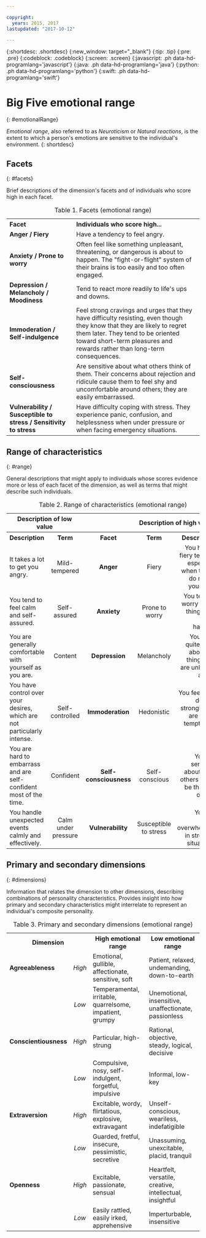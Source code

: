 ```yaml
---

copyright:
  years: 2015, 2017
lastupdated: "2017-10-12"

---
```


{:shortdesc: .shortdesc}
{:new_window: target="_blank"}
{:tip: .tip}
{:pre: .pre}
{:codeblock: .codeblock}
{:screen: .screen}
{:javascript: .ph data-hd-programlang='javascript'}
{:java: .ph data-hd-programlang='java'}
{:python: .ph data-hd-programlang='python'}
{:swift: .ph data-hd-programlang='swift'}

# Big Five emotional range
{: #emotionalRange}

*Emotional range*, also referred to as *Neuroticism* or *Natural reactions*, is the extent to which a person's emotions are sensitive to the individual's environment.
{: shortdesc}

## Facets
{: #facets}

Brief descriptions of the dimension's facets and of individuals who score high in each facet.

<table>
  <caption>Table 1. Facets (emotional range)</caption>
  <tr>
    <th style="text-align:left">Facet</th>
    <th style="text-align:left">Individuals who score high...</th>
  </tr>
  <tr>
    <td><strong>Anger / Fiery</strong></td>
    <td>Have a tendency to feel angry.</td>
  </tr>
  <tr>
    <td><strong>Anxiety / Prone to worry</strong></td>
    <td>Often feel like something unpleasant, threatening, or dangerous is
    about to happen. The "fight-or-flight" system of their brains is too
    easily and too often engaged.</td>
  </tr>
  <tr>
    <td><strong>Depression / Melancholy / Moodiness</strong></td>
    <td>Tend to react more readily to life's ups and downs.</td>
  </tr>
  <tr>
    <td><strong>Immoderation / Self-indulgence</strong></td>
    <td>Feel strong cravings and urges that they have difficulty resisting,
    even though they know that they are likely to regret them later. They tend
    to be oriented toward short-term pleasures and rewards rather than long-term
    consequences.</td>
  </tr>
  <tr>
    <td><strong>Self-consciousness</strong></td>
    <td>Are sensitive about what others think of them. Their concerns about
    rejection and ridicule cause them to feel shy and uncomfortable around
    others; they are easily embarrassed.</td>
  </tr>
  <tr>
    <td><strong>Vulnerability / Susceptible to stress / Sensitivity to stress</strong></td>
    <td>Have difficulty coping with stress. They experience panic, confusion,
    and helplessness when under pressure or when facing emergency situations.</td>
  </tr>
</table>

## Range of characteristics
{: #range}

General descriptions that might apply to individuals whose scores evidence more or less of each facet of the dimension, as well as terms that might describe such individuals.

<table>
  <caption>Table 2. Range of characteristics (emotional range)</caption>
  <tr>
    <th colspan="2" style="text-align:center">Description of low value</th>
    <th></th>
    <th colspan="2" style="text-align:center">Description of high value</th>
  </tr>
  <tr>
    <th style="text-align:left; width: 23%">Description</th>
    <th style="text-align:center; width: 16%">Term</th>
    <th style="text-align:center; width: 16%">Facet</th>
    <th style="text-align:center; width: 16%">Term</th>
    <th style="text-align:right">Description</th>
  </tr>
  <tr>
    <td style="text-align:left">It takes a lot to get you angry.</td>
    <td style="text-align:center">Mild-tempered</td>
    <td style="text-align:center"><strong>Anger</strong></td>
    <td style="text-align:center">Fiery</td>
    <td style="text-align:right">You have a fiery temper, especially when things do not go your way.</td>
  </tr>
  <tr>
    <td style="text-align:left">You tend to feel calm and self-assured.</td>
    <td style="text-align:center">Self-assured</td>
    <td style="text-align:center"><strong>Anxiety</strong></td>
    <td style="text-align:center">Prone to worry</td>
    <td style="text-align:right">You tend to worry about things that might happen.</td>
  </tr>
  <tr>
    <td style="text-align:left">You are generally comfortable with yourself as you are.</td>
    <td style="text-align:center">Content</td>
    <td style="text-align:center"><strong>Depression</strong></td>
    <td style="text-align:center">Melancholy</td>
    <td style="text-align:right">You think quite often about the things you are unhappy about.</td>
  </tr>
  <tr>
    <td style="text-align:left">You have control over your desires, which are not particularly intense.</td>
    <td style="text-align:center">Self-controlled</td>
    <td style="text-align:center"><strong>Immoderation</strong></td>
    <td style="text-align:center">Hedonistic</td>
    <td style="text-align:right">You feel your desires strongly and are easily tempted by them.</td>
  </tr>
  <tr>
    <td style="text-align:left">You are hard to embarrass and are self-confident most of the time.</td>
    <td style="text-align:center">Confident</td>
    <td style="text-align:center"><strong>Self-consciousness</strong></td>
    <td style="text-align:center">Self-conscious</td>
    <td style="text-align:right">You are sensitive about what others might be thinking of you.</td>
  </tr>
  <tr>
    <td style="text-align:left">You handle unexpected events calmly and effectively.</td>
    <td style="text-align:center">Calm under pressure</td>
    <td style="text-align:center"><strong>Vulnerability</strong></td>
    <td style="text-align:center">Susceptible to stress</td>
    <td style="text-align:right">You are easily overwhelmed in stressful situations.</td>
  </tr>
</table>

## Primary and secondary dimensions
{: #dimensions}

Information that relates the dimension to other dimensions, describing combinations of personality characteristics. Provides insight into how primary and secondary characteristics might interrelate to represent an individual's composite personality.

<table>
  <caption>Table 3. Primary and secondary dimensions (emotional range)</caption>
  <tr>
    <th colspan="2" style="width:30%">Dimension</th>
    <th style="width:35%">High emotional range</th>
    <th style="width:35%">Low emotional range</th>
  </tr>
  <tr>
    <td style="text-align:left"><strong>Agreeableness</strong></td>
    <td style="text-align:center"><em>High</em></td>
    <td>Emotional, gullible, affectionate, sensitive, soft</td>
    <td>Patient, relaxed, undemanding, down-to-earth</td>
  </tr>
  <tr>
    <td></td>
    <td style="text-align:center"><em>Low</em></td>
    <td>Temperamental, irritable, quarrelsome, impatient, grumpy</td>
    <td>Unemotional, insensitive, unaffectionate, passionless</td>
  </tr>
  <tr>
    <td style="text-align:left"><strong>Conscientiousness</strong></td>
    <td style="text-align:center"><em>High</em></td>
    <td>Particular, high-strung</td>
    <td>Rational, objective, steady, logical, decisive</td>
  </tr>
  <tr>
    <td></td>
    <td style="text-align:center"><em>Low</em></td>
    <td>Compulsive, nosy, self-indulgent, forgetful, impulsive</td>
    <td>Informal, low-key</td>
  </tr>
  <tr>
    <td style="text-align:left"><strong>Extraversion</strong></td>
    <td style="text-align:center"><em>High</em></td>
    <td>Excitable, wordy, flirtatious, explosive, extravagant</td>
    <td>Unself-conscious, weariless, indefatigible</td>
  </tr>
  <tr>
    <td></td>
    <td style="text-align:center"><em>Low</em></td>
    <td>Guarded, fretful, insecure, pessimistic, secretive</td>
    <td>Unassuming, unexcitable, placid, tranquil</td>
  </tr>
  <tr>
    <td style="text-align:left"><strong>Openness</strong></td>
    <td style="text-align:center"><em>High</em></td>
    <td>Excitable, passionate, sensual</td>
    <td>Heartfelt, versatile, creative, intellectual, insightful</td>
  </tr>
  <tr>
    <td></td>
    <td style="text-align:center"><em>Low</em></td>
    <td>Easily rattled, easily irked, apprehensive</td>
    <td>Imperturbable, insensitive</td>
  </tr>
</table>
